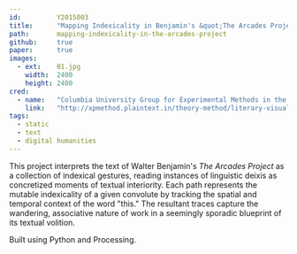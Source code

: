 ```yaml
---
id:         Y2015003
title:      "Mapping Indexicality in Benjamin's &quot;The Arcades Project&quot;"
path:       mapping-indexicality-in-the-arcades-project
github:     true
paper:      true
images:     
  - ext:    01.jpg
    width:  2400
    height: 2400
cred:
  - name:   "Columbia University Group for Experimental Methods in the Humanities"
    link:   "http://xpmethod.plaintext.in/theory-method/literary-visualization-lab.html"
tags:
  - static
  - text
  - digital humanities
---
```

This project interprets the text of Walter Benjamin's _The Arcades Project_ as a collection of indexical gestures, reading instances of linguistic deixis as concretized moments of textual interiority. Each path represents the mutable indexicality of a given convolute by tracking the spatial and temporal context of the word "this." The resultant traces capture the wandering, associative nature of work in a seemingly sporadic blueprint of its textual volition. 

Built using Python and Processing. 
